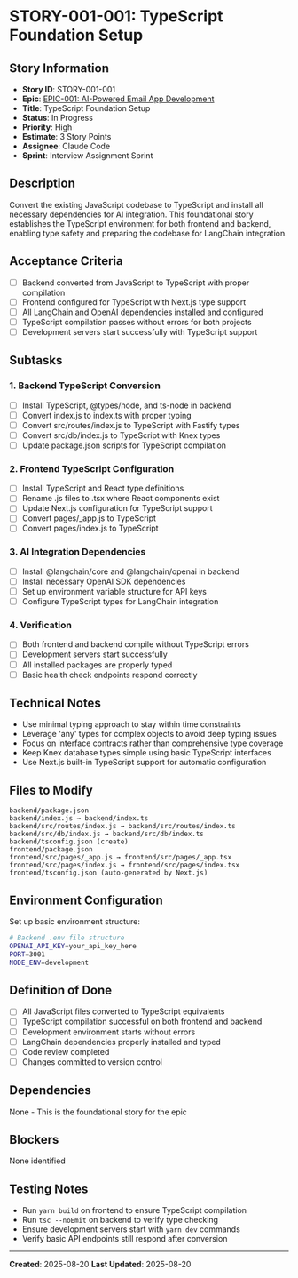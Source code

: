 # STORY-001-001: TypeScript Foundation Setup

## Story Information
- **Story ID**: STORY-001-001
- **Epic**: [EPIC-001: AI-Powered Email App Development](README.md)
- **Title**: TypeScript Foundation Setup
- **Status**: In Progress
- **Priority**: High
- **Estimate**: 3 Story Points
- **Assignee**: Claude Code
- **Sprint**: Interview Assignment Sprint

## Description
Convert the existing JavaScript codebase to TypeScript and install all necessary dependencies for AI integration. This foundational story establishes the TypeScript environment for both frontend and backend, enabling type safety and preparing the codebase for LangChain integration.

## Acceptance Criteria
- [ ] Backend converted from JavaScript to TypeScript with proper compilation
- [ ] Frontend configured for TypeScript with Next.js type support
- [ ] All LangChain and OpenAI dependencies installed and configured
- [ ] TypeScript compilation passes without errors for both projects
- [ ] Development servers start successfully with TypeScript support

## Subtasks

### 1. Backend TypeScript Conversion
- [ ] Install TypeScript, @types/node, and ts-node in backend
- [ ] Convert index.js to index.ts with proper typing
- [ ] Convert src/routes/index.js to TypeScript with Fastify types
- [ ] Convert src/db/index.js to TypeScript with Knex types
- [ ] Update package.json scripts for TypeScript compilation

### 2. Frontend TypeScript Configuration
- [ ] Install TypeScript and React type definitions
- [ ] Rename .js files to .tsx where React components exist
- [ ] Update Next.js configuration for TypeScript support
- [ ] Convert pages/_app.js to TypeScript
- [ ] Convert pages/index.js to TypeScript

### 3. AI Integration Dependencies
- [ ] Install @langchain/core and @langchain/openai in backend
- [ ] Install necessary OpenAI SDK dependencies
- [ ] Set up environment variable structure for API keys
- [ ] Configure TypeScript types for LangChain integration

### 4. Verification
- [ ] Both frontend and backend compile without TypeScript errors
- [ ] Development servers start successfully
- [ ] All installed packages are properly typed
- [ ] Basic health check endpoints respond correctly

## Technical Notes
- Use minimal typing approach to stay within time constraints
- Leverage 'any' types for complex objects to avoid deep typing issues
- Focus on interface contracts rather than comprehensive type coverage
- Keep Knex database types simple using basic TypeScript interfaces
- Use Next.js built-in TypeScript support for automatic configuration

## Files to Modify
```
backend/package.json
backend/index.js → backend/index.ts
backend/src/routes/index.js → backend/src/routes/index.ts
backend/src/db/index.js → backend/src/db/index.ts
backend/tsconfig.json (create)
frontend/package.json
frontend/src/pages/_app.js → frontend/src/pages/_app.tsx
frontend/src/pages/index.js → frontend/src/pages/index.tsx
frontend/tsconfig.json (auto-generated by Next.js)
```

## Environment Configuration
Set up basic environment structure:
```bash
# Backend .env file structure
OPENAI_API_KEY=your_api_key_here
PORT=3001
NODE_ENV=development
```

## Definition of Done
- [ ] All JavaScript files converted to TypeScript equivalents
- [ ] TypeScript compilation successful on both frontend and backend
- [ ] Development environment starts without errors
- [ ] LangChain dependencies properly installed and typed
- [ ] Code review completed
- [ ] Changes committed to version control

## Dependencies
None - This is the foundational story for the epic

## Blockers
None identified

## Testing Notes
- Run `yarn build` on frontend to ensure TypeScript compilation
- Run `tsc --noEmit` on backend to verify type checking
- Ensure development servers start with `yarn dev` commands
- Verify basic API endpoints still respond after conversion

---
**Created**: 2025-08-20
**Last Updated**: 2025-08-20